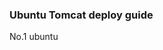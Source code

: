 ### Ubuntu Tomcat deploy guide
No.1 ubuntu
<!--stackedit_data:
eyJoaXN0b3J5IjpbLTExNjAxNjk0NzhdfQ==
-->